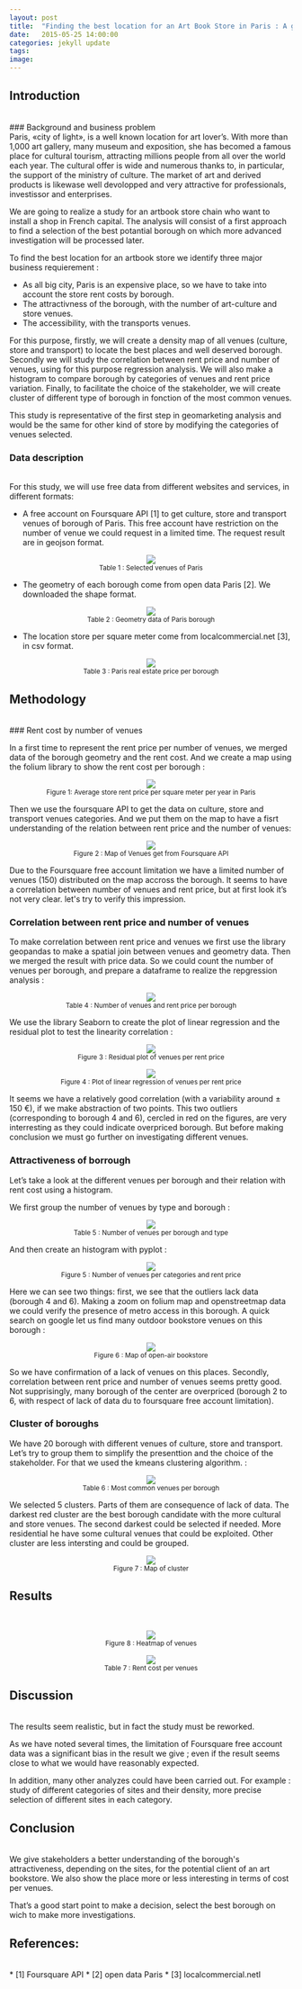 ```yaml
---
layout: post
title:  "Finding the best location for an Art Book Store in Paris : A geospatial data analysis"
date:   2015-05-25 14:00:00
categories: jekyll update
tags: 
image: 
---
```



## Introduction 
<br/>
### Background and business problem  
<br/>
Paris, «city of light», is a well known location for art lover’s. With more than 1,000 art gallery, many museum and exposition, she has becomed a famous place for  cultural tourism, attracting millions people from all over the world each year. The cultural offer is wide and numerous thanks to, in particular, the support of the ministry of culture. The market of art and derived products is likewase well devolopped and very attractive for professionals, investissor and enterprises. 

We are going to realize a study for an artbook store chain who want to install a shop in French capital. The analysis will consist of a first approach to find a selection of the best potantial borough on which more advanced investigation will be processed later.

To find the best location for an artbook store we identify three major business requierement :
* As all big city, Paris is an expensive place, so we have to take into account the store rent costs by borough.
* The attractivness of the borough, with the number of art-culture and store venues.
* The accessibility, with the transports venues.

For this purpose, firstly, we will create a density map of all venues (culture, store and transport) to locate the best places and well deserved borough.
Secondly we will study the correlation between rent price and number of venues, using for this purpose regression analysis. We will also make a histogram to compare borough by categories of venues and rent price variation.
Finally, to facilitate the choice of the stakeholder, we will create cluster of different type of borough in fonction of the most common venues.

This study is representative of the first step in geomarketing analysis and would be the same for other kind of store by modifying the categories of venues selected.

### Data description  
<br/>
For this study, we will use free data from different websites and services, in different formats:

* A free account on Foursquare API [1] to get culture, store and transport venues of borough of Paris.  This free account have restriction on the number of venue we could request in a limited time. The request result are in geojson format.

<p align="center">
<img src="/assets/article_images/2018-05-25-art_bookstore/DF_venues.jpg"><br/>  
<small>Table 1 : Selected venues of Paris</small>
</p>

* The geometry of each borough come from open data Paris [2]. We downloaded the shape format. 
<p align="center">
<img src="/assets/article_images/2018-05-25-art_bookstore/DF_geom.jpg"><br/>  
<small>Table 2 : Geometry data of Paris borough</small>
</p>

* The location store per square meter come from localcommercial.net [3], in csv format. 

<p align="center">
<img src="/assets/article_images/2018-05-25-art_bookstore/DF_rentPrice.jpg"><br/>  
<small>Table 3 : Paris real estate price per borough</small>
</p>

## Methodology
<br/>
### Rent cost by number of venues

In a first time to represent the rent price per number of venues, we merged data of the borough geometry and the rent cost. And we create a map using the folium library to show the rent cost per borough :
<p align="center">
<img src="/assets/article_images/2018-05-25-art_bookstore/Map_rentCost.jpg"><br/>  
<small>Figure 1: Average store rent price per square meter per year in Paris</small>
</p>

Then we use the foursquare API to get the data on culture, store and transport venues categories. And we put them on the map to have a fisrt understanding of the relation between rent price and the number of venues:
<p align="center">
<img src="/assets/article_images/2018-05-25-art_bookstore/Map_venues_rentCost.jpg"><br/>  
<small>Figure 2 : Map of Venues get from Foursquare API</small>
</p>

Due to the Foursquare free account limitation we have a limited number of venues (150) distributed on the map accross the borough. It seems to have a correlation between number of venues and rent price, but at first look it’s not very clear. let's try to verify this impression.


### Correlation between rent price and number of venues

To make correlation between rent price and venues we first use the library geopandas to make a spatial join between venues and geometry data. Then we merged the result with price data.
So we could count the number of venues per borough, and prepare a dataframe to realize the repgression analysis :

<p align="center">
<img src="/assets/article_images/2018-05-25-art_bookstore/DF_regression.jpg"><br/>  
<small>Table 4 : Number of venues and rent price per borough</small>
</p>

We use the library Seaborn to create the plot of linear regression and the residual plot to test the linearity correlation :
<p align="center">
<img src="/assets/article_images/2018-05-25-art_bookstore/residualPlot.jpg"><br/>  
<small>Figure 3 : Residual plot of venues per rent price</small>
</p>
<p align="center">
<img src="/assets/article_images/2018-05-25-art_bookstore/RegPlot.jpg"><br/>  
<small>Figure 4 : Plot of linear regression of venues per rent price</small>
</p>

It seems we have a relatively good correlation (with a variability around ± 150 €), if we make abstraction of two points. This two outliers (corresponding to borough 4 and 6), cercled in red on the figures, are very interresting as they could indicate overpriced borough. But before making conclusion we must go further on investigating different venues.


### Attractiveness of borrough

Let’s take a look at the different venues per borough and their relation with rent cost using a histogram.

We first group the number of venues by type and borough :

<p align="center">
<img src="/assets/article_images/2018-05-25-art_bookstore/DF_catVenues.jpg"><br/>  
<small>Table 5 : Number of venues per borough and type</small>
</p>

And then create an histogram with pyplot :
<p align="center">
<img src="/assets/article_images/2018-05-25-art_bookstore/Histo.jpg"><br/>  
<small>Figure 5 : Number of venues per categories and rent price</small>
</p>
Here we can see two things: first, we see that the outliers lack data  (borough 4 and 6). Making a zoom on folium map and openstreetmap data we could verify the presence of metro access in this borough. A quick search on google let us find many outdoor bookstore venues on this borough :

<p align="center">
<img src="/assets/article_images/2018-05-25-art_bookstore/bouquinistes.jpg"><br/>  
<small>Figure 6 : Map of open-air bookstore</small>
</p>

So we have confirmation of a lack of venues on this places.
Secondly, correlation between rent price and number of venues seems pretty good. Not supprisingly, many borough of the center are overpriced (borough 2 to 6, with respect of lack of data du to foursquare free account limitation).

### Cluster of boroughs

We have 20 borough with different venues of culture, store and transport. Let’s try to group them to simplify the presenttion and the choice of the stakeholder. For that we used the kmeans clustering algorithm. :
<p align="center">
<img src="/assets/article_images/2018-05-25-art_bookstore/mostComVenues.jpg"><br/>  
<small>Table 6 : Most common venues per borough</small>
</p>

We selected 5 clusters. Parts of them are consequence of lack of data. The darkest red cluster are the best borough candidate with the more cultural and store venues. The second darkest could be selected if needed. More residential he have some cultural venues that could be exploited. Other cluster are less intersting and could be grouped.
<p align="center">
<img src="/assets/article_images/2018-05-25-art_bookstore/Map_clusters.jpg"><br/>  
<small>Figure 7 : Map of cluster</small>
</p>

## Results
<br/>
<p align="center">
<img src="/assets/article_images/2018-05-25-art_bookstore/Map_HeatMap.jpg"><br/>  
<small>Figure 8 : Heatmap of venues</small>
</p>
<p align="center">
<img src="/assets/article_images/2018-05-25-art_bookstore/DF_costPerVenues.jpg"><br/>  
<small>Table 7 : Rent cost per venues</small>
</p>
 
## Discussion
<br/>
The results seem realistic, but in fact the study must be reworked.

As we have noted several times, the limitation of Foursquare free account data was a significant bias in the result we give ; even if the result seems close to what we would have reasonably expected. 

In addition, many other analyzes could have been carried out. For example : study of different categories of sites and their density, more precise selection of different sites in each category.  

## Conclusion
<br/>
We give stakeholders a better understanding of the borough's attractiveness, depending on the sites, for the potential client of an art bookstore. We also show the place more or less interesting in terms of cost per venues.

That’s a good start point to make a decision, select the best borough on wich to make more investigations.

## References:
<br/>
* [1] Foursquare API 
* [2] open data Paris 
* [3] localcommercial.netI 


